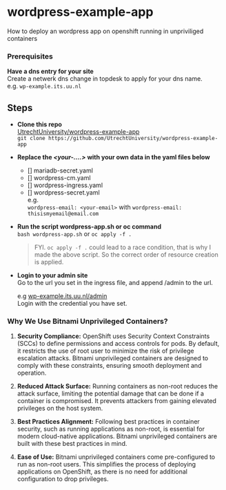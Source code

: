 # wordpress-example-app
How to deploy an wordpress app on openshift running in unpriviliged containers

### Prerequisites

**Have a dns entry for your site**  
  Create a netwerk dns change in topdesk to apply for your dns name.  
  e.g. `wp-example.its.uu.nl`

## Steps

- **Clone this repo**  
[UtrechtUniversity/wordpress-example-app](https://github.com/UtrechtUniversity/wordpress-example-app)   
`git clone https://github.com/UtrechtUniversity/wordpress-example-app`  

- **Replace the *<your-....>* with your own data in the yaml files below**  

     * [] mariadb-secret.yaml
     * [] wordpress-cm.yaml
     * [] wordpress-ingress.yaml
     * [] wordpress-secret.yaml  
   e.g.  
   `wordpress-email: <your-email>` with `wordpress-email: thisismyemail@email.com`

- **Run the script wordpress-app.sh or oc command**  
   `bash wordpress-app.sh` or `oc apply -f .`  
   
   > FYI. `oc apply -f .` could lead to a race condition, that is why I made the above script. So the correct order of resource creation is applied.  

- **Login to your admin site**  
   Go to the url you set in the ingress file, and append /admin to the url.  

   e.g [wp-example.its.uu.nl/admin](https://wp-example.its.uu.nl/admin)  
   Login with the credential you have set.

### Why We Use Bitnami Unprivileged Containers?

1. **Security Compliance:**
   OpenShift uses Security Context Constraints (SCCs) to define permissions and access controls for pods. By default, it restricts the use of root user to minimize the risk of privilege escalation attacks. Bitnami unprivileged containers are designed to comply with these constraints, ensuring smooth deployment and operation.

2. **Reduced Attack Surface:**
   Running containers as non-root reduces the attack surface, limiting the potential damage that can be done if a container is compromised. It prevents attackers from gaining elevated privileges on the host system.

3. **Best Practices Alignment:**
   Following best practices in container security, such as running applications as non-root, is essential for modern cloud-native applications. Bitnami unprivileged containers are built with these best practices in mind.

4. **Ease of Use:**
   Bitnami unprivileged containers come pre-configured to run as non-root users. This simplifies the process of deploying applications on OpenShift, as there is no need for additional configuration to drop privileges.

